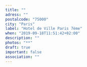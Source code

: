 ```yaml
---
title: ""
adress: ""
postalcode: "75000"
city: "Paris"
label: "Hotel de Ville Paris 7ème"
when: "2019-09-18T11:51:42+02:00"
description: ""
photos: "**"
draft: true
important: false
association: ""
---
```

